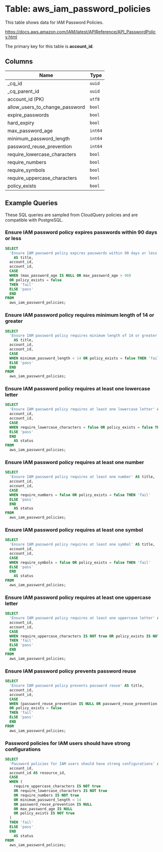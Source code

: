 # Table: aws_iam_password_policies

This table shows data for IAM Password Policies.

https://docs.aws.amazon.com/IAM/latest/APIReference/API_PasswordPolicy.html

The primary key for this table is **account_id**.

## Columns

| Name          | Type          |
| ------------- | ------------- |
|_cq_id|`uuid`|
|_cq_parent_id|`uuid`|
|account_id (PK)|`utf8`|
|allow_users_to_change_password|`bool`|
|expire_passwords|`bool`|
|hard_expiry|`bool`|
|max_password_age|`int64`|
|minimum_password_length|`int64`|
|password_reuse_prevention|`int64`|
|require_lowercase_characters|`bool`|
|require_numbers|`bool`|
|require_symbols|`bool`|
|require_uppercase_characters|`bool`|
|policy_exists|`bool`|

## Example Queries

These SQL queries are sampled from CloudQuery policies and are compatible with PostgreSQL.

### Ensure IAM password policy expires passwords within 90 days or less

```sql
SELECT
  'Ensure IAM password policy expires passwords within 90 days or less'
    AS title,
  account_id,
  account_id,
  CASE
  WHEN (max_password_age IS NULL OR max_password_age > 90)
  OR policy_exists = false
  THEN 'fail'
  ELSE 'pass'
  END
FROM
  aws_iam_password_policies;
```

### Ensure IAM password policy requires minimum length of 14 or greater

```sql
SELECT
  'Ensure IAM password policy requires minimum length of 14 or greater'
    AS title,
  account_id,
  account_id,
  CASE
  WHEN minimum_password_length < 14 OR policy_exists = false THEN 'fail'
  ELSE 'pass'
  END
FROM
  aws_iam_password_policies;
```

### Ensure IAM password policy requires at least one lowercase letter

```sql
SELECT
  'Ensure IAM password policy requires at least one lowercase letter' AS title,
  account_id,
  account_id,
  CASE
  WHEN require_lowercase_characters = false OR policy_exists = false THEN 'fail'
  ELSE 'pass'
  END
    AS status
FROM
  aws_iam_password_policies;
```

### Ensure IAM password policy requires at least one number

```sql
SELECT
  'Ensure IAM password policy requires at least one number' AS title,
  account_id,
  account_id,
  CASE
  WHEN require_numbers = false OR policy_exists = false THEN 'fail'
  ELSE 'pass'
  END
    AS status
FROM
  aws_iam_password_policies;
```

### Ensure IAM password policy requires at least one symbol

```sql
SELECT
  'Ensure IAM password policy requires at least one symbol' AS title,
  account_id,
  account_id,
  CASE
  WHEN require_symbols = false OR policy_exists = false THEN 'fail'
  ELSE 'pass'
  END
    AS status
FROM
  aws_iam_password_policies;
```

### Ensure IAM password policy requires at least one uppercase letter

```sql
SELECT
  'Ensure IAM password policy requires at least one uppercase letter' AS title,
  account_id,
  account_id,
  CASE
  WHEN require_uppercase_characters IS NOT true OR policy_exists IS NOT true
  THEN 'fail'
  ELSE 'pass'
  END
FROM
  aws_iam_password_policies;
```

### Ensure IAM password policy prevents password reuse

```sql
SELECT
  'Ensure IAM password policy prevents password reuse' AS title,
  account_id,
  account_id,
  CASE
  WHEN (password_reuse_prevention IS NULL OR password_reuse_prevention > 24)
  OR policy_exists = false
  THEN 'fail'
  ELSE 'pass'
  END
FROM
  aws_iam_password_policies;
```

### Password policies for IAM users should have strong configurations

```sql
SELECT
  'Password policies for IAM users should have strong configurations' AS title,
  account_id,
  account_id AS resource_id,
  CASE
  WHEN (
    require_uppercase_characters IS NOT true
    OR require_lowercase_characters IS NOT true
    OR require_numbers IS NOT true
    OR minimum_password_length < 14
    OR password_reuse_prevention IS NULL
    OR max_password_age IS NULL
    OR policy_exists IS NOT true
  )
  THEN 'fail'
  ELSE 'pass'
  END
    AS status
FROM
  aws_iam_password_policies;
```


